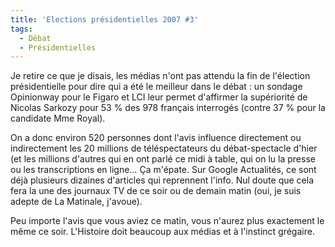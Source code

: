 ```yaml
---
title: 'Elections présidentielles 2007 #3'
tags:
  - Débat
  - Présidentielles
---
```


Je retire ce que je disais, les médias n'ont pas attendu la fin de l'élection
présidentielle pour dire qui a été le meilleur dans le débat&nbsp;: un sondage
Opinionway pour le Figaro et LCI leur permet d'affirmer la supériorité de
Nicolas Sarkozy pour 53 % des 978 français interrogés (contre 37 % pour la
candidate Mme Royal).

<!-- more -->

On a donc environ 520 personnes dont l'avis influence directement ou
indirectement les 20 millions de téléspectateurs du débat-spectacle d'hier (et
les millions d'autres qui en ont parlé ce midi à table, qui on lu la presse ou
les transcriptions en ligne… Ça m'épate. Sur Google Actualités, ce sont déjà
plusieurs dizaines d'articles qui reprennent l'info. Nul doute que cela fera la
une des journaux TV de ce soir ou de demain matin (oui, je suis adepte de La
Matinale, j'avoue).

Peu importe l'avis que vous aviez ce matin, vous n'aurez plus exactement le même
ce soir. L'Histoire doit beaucoup aux médias et à l'instinct grégaire.
